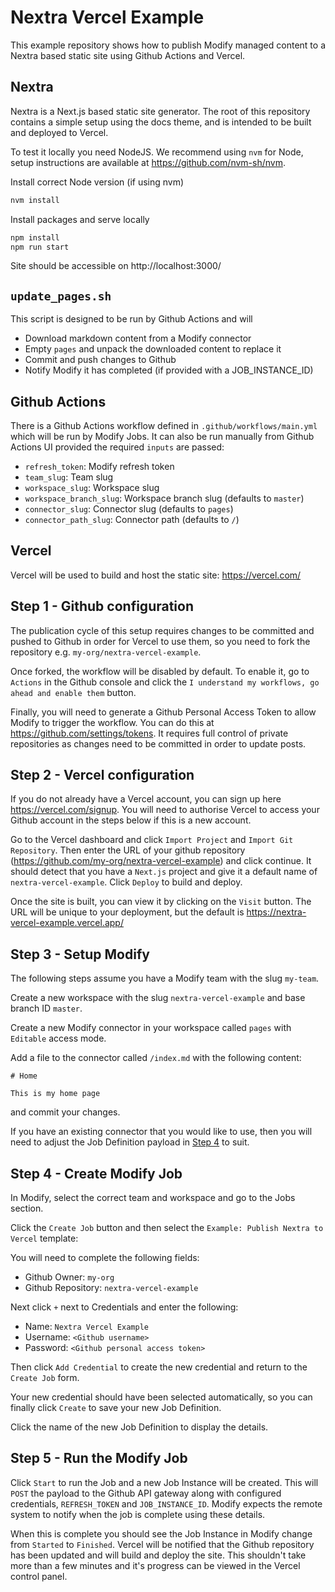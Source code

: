 # Nextra Vercel Example

This example repository shows how to publish Modify managed content to a Nextra based static site
using Github Actions and Vercel.

## Nextra

Nextra is a Next.js based static site generator. The root of this repository contains a simple setup
using the docs theme, and is intended to be built and deployed to Vercel.

To test it locally you need NodeJS. We recommend using `nvm` for Node, setup instructions are
available at https://github.com/nvm-sh/nvm. 

Install correct Node version (if using nvm)
```bash
nvm install
```

Install packages and serve locally
```bash
npm install
npm run start
```
Site should be accessible on http://localhost:3000/

## `update_pages.sh`

This script is designed to be run by Github Actions and will
- Download markdown content from a Modify connector
- Empty `pages` and unpack the downloaded content to replace it
- Commit and push changes to Github
- Notify Modify it has completed (if provided with a JOB_INSTANCE_ID)

## Github Actions

There is a Github Actions workflow defined in `.github/workflows/main.yml` which will be run by
Modify Jobs. It can also be run manually from Github Actions UI provided the required `inputs` are
passed:

- `refresh_token`: Modify refresh token
- `team_slug`: Team slug
- `workspace_slug`: Workspace slug
- `workspace_branch_slug`: Workspace branch slug (defaults to `master`)
- `connector_slug`: Connector slug (defaults to `pages`)
- `connector_path_slug`: Connector path (defaults to `/`)

## Vercel

Vercel will be used to build and host the static site: https://vercel.com/

## Step 1 - Github configuration

The publication cycle of this setup requires changes to be committed and pushed to Github in order
for Vercel to use them, so you need to fork the repository e.g. `my-org/nextra-vercel-example`.

Once forked, the workflow will be disabled by default. To enable it, go to `Actions` in the Github
console and click the `I understand my workflows, go ahead and enable them` button.

Finally, you will need to generate a Github Personal Access Token to allow Modify to trigger the
workflow. You can do this at https://github.com/settings/tokens. It requires full control of private
repositories as changes need to be committed in order to update posts.

## Step 2 - Vercel configuration

If you do not already have a Vercel account, you can sign up here https://vercel.com/signup. You
will need to authorise Vercel to access your Github account in the steps below if this is a new
account.

Go to the Vercel dashboard and click `Import Project` and `Import Git Repository`. Then enter the
URL of your github repository (https://github.com/my-org/nextra-vercel-example) and click continue.
It should detect that you have a `Next.js` project and give it a default name of
`nextra-vercel-example`. Click `Deploy` to build and deploy.

Once the site is built, you can view it by clicking on the `Visit` button. The URL will be unique
to your deployment, but the default is https://nextra-vercel-example.vercel.app/

## Step 3 - Setup Modify

The following steps assume you have a Modify team with the slug `my-team`.

Create a new workspace with the slug `nextra-vercel-example` and base branch ID `master`.

Create a new Modify connector in your workspace called `pages` with `Editable` access mode.

Add a file to the connector called `/index.md` with the following content:
```
# Home

This is my home page
``` 
and commit your changes.

If you have an existing connector that you would like to use, then you will need to adjust the Job
Definition payload in [Step 4](#step-4---create-modify-job) to suit.

## Step 4 - Create Modify Job

In Modify, select the correct team and workspace and go to the Jobs section.

Click the `Create Job` button and then select the `Example: Publish Nextra to Vercel` template:

You will need to complete the following fields:

- Github Owner: `my-org`
- Github Repository: `nextra-vercel-example`

Next click `+` next to Credentials and enter the following:
- Name: `Nextra Vercel Example`
- Username: `<Github username>`
- Password: `<Github personal access token>`

Then click `Add Credential` to create the new credential and return to the `Create Job` form.

Your new credential should have been selected automatically, so you can finally click `Create` to
save your new Job Definition.

Click the name of the new Job Definition to display the details.

## Step 5 - Run the Modify Job

Click `Start` to run the Job and a new Job Instance will be created. This will `POST` the payload to
the Github API gateway along with configured credentials, `REFRESH_TOKEN` and `JOB_INSTANCE_ID`.
Modify expects the remote system to notify when the job is complete using these details.

When this is complete you should see the Job Instance in Modify change from `Started` to `Finished`.
Vercel will be notified that the Github repository has been updated and will build and deploy the
site. This shouldn't take more than a few minutes and it's progress can be viewed in the Vercel
control panel.
